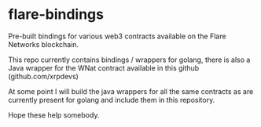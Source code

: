 # flare-bindings

Pre-built bindings for various web3 contracts available on the Flare Networks blockchain.

This repo currently contains bindings / wrappers for golang, there is also a Java wrapper 
for the WNat contract available in this github (github.com/xrpdevs)

At some point I will build the java wrappers for all the same contracts as are currently
present for golang and include them in this repository.

Hope these help somebody.
